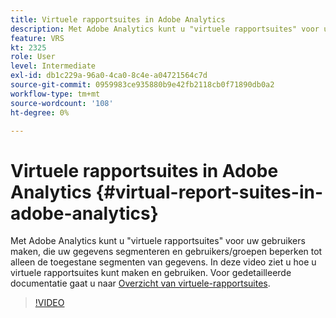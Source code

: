 ```yaml
---
title: Virtuele rapportsuites in Adobe Analytics
description: Met Adobe Analytics kunt u "virtuele rapportsuites" voor uw gebruikers maken, die uw gegevens segmenteren en gebruikers/groepen beperken tot alleen de toegestane segmenten van gegevens. In deze video ziet u hoe u virtuele rapportsuites kunt maken en gebruiken.
feature: VRS
kt: 2325
role: User
level: Intermediate
exl-id: db1c229a-96a0-4ca0-8c4e-a04721564c7d
source-git-commit: 0959983ce935880b9e42fb2118cb0f71890db0a2
workflow-type: tm+mt
source-wordcount: '108'
ht-degree: 0%

---
```


# Virtuele rapportsuites in Adobe Analytics {#virtual-report-suites-in-adobe-analytics}

Met Adobe Analytics kunt u &quot;virtuele rapportsuites&quot; voor uw gebruikers maken, die uw gegevens segmenteren en gebruikers/groepen beperken tot alleen de toegestane segmenten van gegevens. In deze video ziet u hoe u virtuele rapportsuites kunt maken en gebruiken. Voor gedetailleerde documentatie gaat u naar [Overzicht van virtuele-rapportsuites](https://experienceleague.adobe.com/docs/analytics/components/virtual-report-suites/vrs-about.html).

>[!VIDEO](https://video.tv.adobe.com/v/25412/?quality=12&learn=on)
